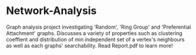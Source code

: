 # Network-Analysis
Graph analysis project investigating 'Random', 'Ring Group' and 'Preferential Attachment' graphs. Discusses a variety of properties such as clustering coeffient and distribution of min independent set of a vertex's neighbours as well as each graphs' searchability.
Read Report.pdf to learn more!
